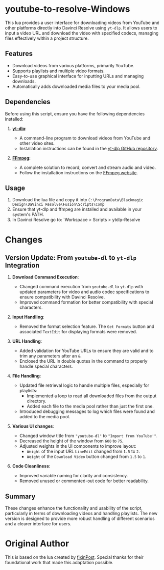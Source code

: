 # youtube-to-resolve-Windows

This lua provides a user interface for downloading videos from YouTube and other platforms directly into Davinci Resolve using `yt-dlp`. It allows users to input a video URL and download the video with specified codecs, managing files effectively within a project structure.

## Features

- Download videos from various platforms, primarily YouTube.
- Supports playlists and multiple video formats.
- Easy-to-use graphical interface for inputting URLs and managing downloads.
- Automatically adds downloaded media files to your media pool.

## Dependencies

Before using this script, ensure you have the following dependencies installed:

1. **[yt-dlp](https://github.com/yt-dlp/yt-dlp)**:
   - A command-line program to download videos from YouTube and other video sites.
   - Installation instructions can be found in the [yt-dlp GitHub repository](https://github.com/yt-dlp/yt-dlp#installation).

2. **[FFmpeg](https://ffmpeg.org/)**:
   - A complete solution to record, convert and stream audio and video.
   - Follow the installation instructions on the [FFmpeg website](https://ffmpeg.org/download.html).

## Usage

1. Download the lua file and copy it into `C:\ProgramData\Blackmagic Design\DaVinci Resolve\Fusion\Scripts\Comp`
2. Ensure that yt-dlp and ffmpeg are installed and available in your system's PATH.
3. In Davinci Resolve go to: `Workspace > Scripts > ytdlp-Resolve


# Changes

## Version Update: From `youtube-dl` to `yt-dlp` Integration

1. **Download Command Execution**:
   - Changed command execution from `youtube-dl` to `yt-dlp` with updated parameters for video and audio codec specifications to ensure compatibility with Davinci Resolve.
   - Improved command formation for better compatibility with special characters.

2. **Input Handling**:
   - Removed the format selection feature. The `Get Formats` button and associated `TextEdit` for displaying formats were removed.

3. **URL Handling**:
   - Added validation for YouTube URLs to ensure they are valid and to trim any parameters after an `&`.
   - Enclosed the URL in double quotes in the command to properly handle special characters.

4. **File Handling**:
   - Updated file retrieval logic to handle multiple files, especially for playlists:
     - Implemented a loop to read all downloaded files from the output directory.
     - Added each file to the media pool rather than just the first one.
   - Introduced debugging messages to log which files were found and added to the media pool.

5. **Various UI changes**:
   - Changed window title from `"youtube-dl"` to `"Import from YouTube'"`.
   - Decreased the height of the window from `600` to `75`.
   - Adjusted weights in the UI components to improve layout:
     - `Weight` of the input URL `LineEdit` changed from `1.5` to `2`.
     - `Weight` of the `Download Video` button changed from `1.5` to `1`.

6. **Code Cleanliness**:
   - Improved variable naming for clarity and consistency.
   - Removed unused or commented-out code for better readability.

## Summary
These changes enhance the functionality and usability of the script, particularly in terms of downloading videos and handling playlists. The new version is designed to provide more robust handling of different scenarios and a clearer interface for users.

# Original Author

This is based on the lua created by [fixinPost](https://github.com/fixinPost). Special thanks for their foundational work that made this adaptation possible.

